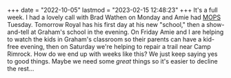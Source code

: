 +++
date = "2022-10-05"
lastmod = "2023-02-15 12:48:23"
+++
It's a full week. I had a lovely call with Brad Wathen on Monday and Amie had [MOPS](https://www.mops.org) Tuesday. Tomorrow Royal has his first day at his new "school," then a show-and-tell at Graham's school in the evening. On Friday Amie and I are helping to watch the kids in Graham's classroom so their parents can have a kid-free evening, then on Saturday we're helping to repair a trail near Camp Rimrock. How do we end up with weeks like this? We just keep saying yes to good things. Maybe we need some _great_ things so it's easier to decline the rest...
